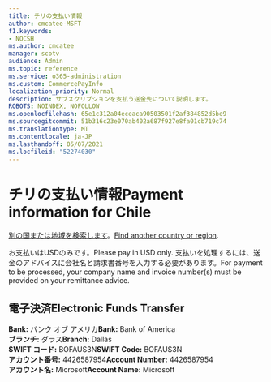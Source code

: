 ```yaml
---
title: チリの支払い情報
author: cmcatee-MSFT
f1.keywords:
- NOCSH
ms.author: cmcatee
manager: scotv
audience: Admin
ms.topic: reference
ms.service: o365-administration
ms.custom: CommercePayInfo
localization_priority: Normal
description: サブスクリプションを支払う送金先について説明します。
ROBOTS: NOINDEX, NOFOLLOW
ms.openlocfilehash: 65e1c312a04eceaca90503501f2af384852d5be9
ms.sourcegitcommit: 51b316c23e070ab402a687f927e8fa01cb719c74
ms.translationtype: MT
ms.contentlocale: ja-JP
ms.lasthandoff: 05/07/2021
ms.locfileid: "52274030"
---
```

# <a name="payment-information-for-chile"></a><span data-ttu-id="118da-103">チリの支払い情報</span><span class="sxs-lookup"><span data-stu-id="118da-103">Payment information for Chile</span></span>

<span data-ttu-id="118da-104">[別の国または地域を検索します](../billing-and-payments/pay-for-your-subscription.md)。</span><span class="sxs-lookup"><span data-stu-id="118da-104">[Find another country or region](../billing-and-payments/pay-for-your-subscription.md).</span></span>

<span data-ttu-id="118da-105">お支払いはUSDのみです。</span><span class="sxs-lookup"><span data-stu-id="118da-105">Please pay in USD only.</span></span> <span data-ttu-id="118da-106">支払いを処理するには、送金のアドバイスに会社名と請求書番号を入力する必要があります。</span><span class="sxs-lookup"><span data-stu-id="118da-106">For payment to be processed, your company name and invoice number(s) must be provided on your remittance advice.</span></span>

## <a name="electronic-funds-transfer"></a><span data-ttu-id="118da-107">電子決済</span><span class="sxs-lookup"><span data-stu-id="118da-107">Electronic Funds Transfer</span></span>

<span data-ttu-id="118da-108">**Bank:** バンク オブ アメリカ</span><span class="sxs-lookup"><span data-stu-id="118da-108">**Bank:** Bank of America</span></span>  
<span data-ttu-id="118da-109">**ブランチ:** ダラス</span><span class="sxs-lookup"><span data-stu-id="118da-109">**Branch:** Dallas</span></span>  
<span data-ttu-id="118da-110">**SWIFT コード:** BOFAUS3N</span><span class="sxs-lookup"><span data-stu-id="118da-110">**SWIFT Code:** BOFAUS3N</span></span>  
<span data-ttu-id="118da-111">**アカウント番号:** 4426587954</span><span class="sxs-lookup"><span data-stu-id="118da-111">**Account Number:** 4426587954</span></span>  
<span data-ttu-id="118da-112">**アカウント名:** Microsoft</span><span class="sxs-lookup"><span data-stu-id="118da-112">**Account Name:** Microsoft</span></span>  